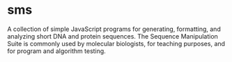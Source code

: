 # sms
A collection of simple JavaScript programs for generating, formatting, and analyzing short DNA and protein sequences. The Sequence Manipulation Suite is commonly used by molecular biologists, for teaching purposes, and for program and algorithm testing.
